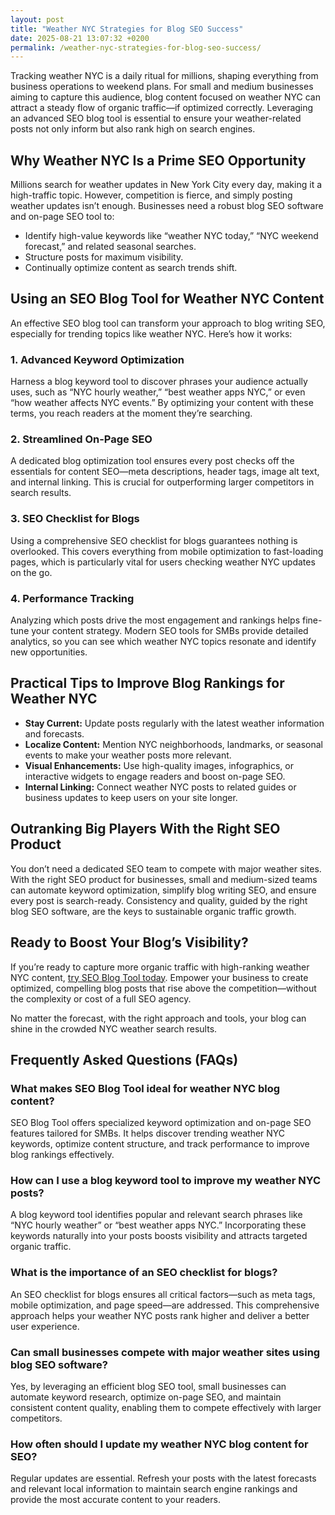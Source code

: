 ```yaml
---
layout: post
title: "Weather NYC Strategies for Blog SEO Success"
date: 2025-08-21 13:07:32 +0200
permalink: /weather-nyc-strategies-for-blog-seo-success/
---
```

Tracking weather NYC is a daily ritual for millions, shaping everything from business operations to weekend plans. For small and medium businesses aiming to capture this audience, blog content focused on weather NYC can attract a steady flow of organic traffic—if optimized correctly. Leveraging an advanced SEO blog tool is essential to ensure your weather-related posts not only inform but also rank high on search engines.

## Why Weather NYC Is a Prime SEO Opportunity

Millions search for weather updates in New York City every day, making it a high-traffic topic. However, competition is fierce, and simply posting weather updates isn’t enough. Businesses need a robust blog SEO software and on-page SEO tool to:

- Identify high-value keywords like “weather NYC today,” “NYC weekend forecast,” and related seasonal searches.
- Structure posts for maximum visibility.
- Continually optimize content as search trends shift.

## Using an SEO Blog Tool for Weather NYC Content

An effective SEO blog tool can transform your approach to blog writing SEO, especially for trending topics like weather NYC. Here’s how it works:

### 1. Advanced Keyword Optimization

Harness a blog keyword tool to discover phrases your audience actually uses, such as “NYC hourly weather,” “best weather apps NYC,” or even “how weather affects NYC events.” By optimizing your content with these terms, you reach readers at the moment they’re searching.

### 2. Streamlined On-Page SEO

A dedicated blog optimization tool ensures every post checks off the essentials for content SEO—meta descriptions, header tags, image alt text, and internal linking. This is crucial for outperforming larger competitors in search results.

### 3. SEO Checklist for Blogs

Using a comprehensive SEO checklist for blogs guarantees nothing is overlooked. This covers everything from mobile optimization to fast-loading pages, which is particularly vital for users checking weather NYC updates on the go.

### 4. Performance Tracking

Analyzing which posts drive the most engagement and rankings helps fine-tune your content strategy. Modern SEO tools for SMBs provide detailed analytics, so you can see which weather NYC topics resonate and identify new opportunities.

## Practical Tips to Improve Blog Rankings for Weather NYC

- **Stay Current:** Update posts regularly with the latest weather information and forecasts.
- **Localize Content:** Mention NYC neighborhoods, landmarks, or seasonal events to make your weather posts more relevant.
- **Visual Enhancements:** Use high-quality images, infographics, or interactive widgets to engage readers and boost on-page SEO.
- **Internal Linking:** Connect weather NYC posts to related guides or business updates to keep users on your site longer.

## Outranking Big Players With the Right SEO Product

You don’t need a dedicated SEO team to compete with major weather sites. With the right SEO product for businesses, small and medium-sized teams can automate keyword optimization, simplify blog writing SEO, and ensure every post is search-ready. Consistency and quality, guided by the right blog SEO software, are the keys to sustainable organic traffic growth.

## Ready to Boost Your Blog’s Visibility?

If you’re ready to capture more organic traffic with high-ranking weather NYC content, [try SEO Blog Tool today](https://seoblogtool.com/). Empower your business to create optimized, compelling blog posts that rise above the competition—without the complexity or cost of a full SEO agency.

No matter the forecast, with the right approach and tools, your blog can shine in the crowded NYC weather search results.

## Frequently Asked Questions (FAQs)

### What makes SEO Blog Tool ideal for weather NYC blog content?

SEO Blog Tool offers specialized keyword optimization and on-page SEO features tailored for SMBs. It helps discover trending weather NYC keywords, optimize content structure, and track performance to improve blog rankings effectively.

### How can I use a blog keyword tool to improve my weather NYC posts?

A blog keyword tool identifies popular and relevant search phrases like “NYC hourly weather” or “best weather apps NYC.” Incorporating these keywords naturally into your posts boosts visibility and attracts targeted organic traffic.

### What is the importance of an SEO checklist for blogs?

An SEO checklist for blogs ensures all critical factors—such as meta tags, mobile optimization, and page speed—are addressed. This comprehensive approach helps your weather NYC posts rank higher and deliver a better user experience.

### Can small businesses compete with major weather sites using blog SEO software?

Yes, by leveraging an efficient blog SEO tool, small businesses can automate keyword research, optimize on-page SEO, and maintain consistent content quality, enabling them to compete effectively with larger competitors.

### How often should I update my weather NYC blog content for SEO?

Regular updates are essential. Refresh your posts with the latest forecasts and relevant local information to maintain search engine rankings and provide the most accurate content to your readers.

<script type="application/ld+json">
{
  "@context": "https://schema.org",
  "@type": "BlogPosting",
  "headline": "Weather NYC Strategies for Blog SEO Success",
  "description": "Learn how small and medium businesses can leverage an SEO blog tool to optimize weather NYC content, improve blog rankings, and drive consistent organic traffic.",
  "author": {
    "@type": "Person",
    "name": "SEO Blog Tool"
  },
  "datePublished": "2024-06-01",
  "mainEntityOfPage": {
    "@type": "WebPage",
    "@id": "https://seoblogtool.com/weather-nyc-strategies-blog-seo-success"
  },
  "publisher": {
    "@type": "Person",
    "name": "SEO Blog Tool"
  }
}
</script>

<script type="application/ld+json">
{
  "@context": "https://schema.org",
  "@type": "FAQPage",
  "mainEntity": [
    {
      "@type": "Question",
      "name": "What makes SEO Blog Tool ideal for weather NYC blog content?",
      "acceptedAnswer": {
        "@type": "Answer",
        "text": "SEO Blog Tool offers specialized keyword optimization and on-page SEO features tailored for SMBs. It helps discover trending weather NYC keywords, optimize content structure, and track performance to improve blog rankings effectively."
      }
    },
    {
      "@type": "Question",
      "name": "How can I use a blog keyword tool to improve my weather NYC posts?",
      "acceptedAnswer": {
        "@type": "Answer",
        "text": "A blog keyword tool identifies popular and relevant search phrases like “NYC hourly weather” or “best weather apps NYC.” Incorporating these keywords naturally into your posts boosts visibility and attracts targeted organic traffic."
      }
    },
    {
      "@type": "Question",
      "name": "What is the importance of an SEO checklist for blogs?",
      "acceptedAnswer": {
        "@type": "Answer",
        "text": "An SEO checklist for blogs ensures all critical factors—such as meta tags, mobile optimization, and page speed—are addressed. This comprehensive approach helps your weather NYC posts rank higher and deliver a better user experience."
      }
    },
    {
      "@type": "Question",
      "name": "Can small businesses compete with major weather sites using blog SEO software?",
      "acceptedAnswer": {
        "@type": "Answer",
        "text": "Yes, by leveraging an efficient blog SEO tool, small businesses can automate keyword research, optimize on-page SEO, and maintain consistent content quality, enabling them to compete effectively with larger competitors."
      }
    },
    {
      "@type": "Question",
      "name": "How often should I update my weather NYC blog content for SEO?",
      "acceptedAnswer": {
        "@type": "Answer",
        "text": "Regular updates are essential. Refresh your posts with the latest forecasts and relevant local information to maintain search engine rankings and provide the most accurate content to your readers."
      }
    }
  ]
}
</script>